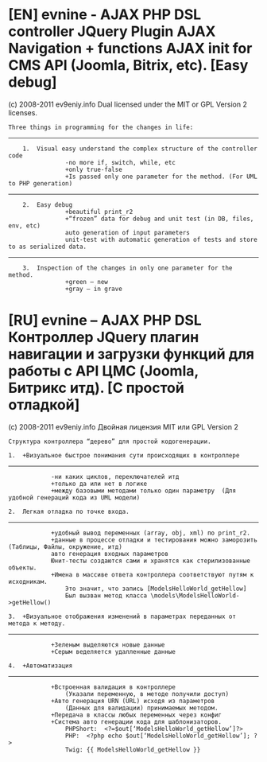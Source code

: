 [EN] evnine - AJAX PHP DSL controller JQuery Plugin AJAX Navigation + functions AJAX init for CMS API (Joomla, Bitrix, etc). [Easy debug]
================================
(c) 2008-2011 ev9eniy.info 
Dual licensed under the MIT or GPL Version 2 licenses.

	Three things in programming for the changes in life:
----
		1.	Visual easy understand the complex structure of the controller code 
					-no more if, switch, while, etc
					+only true-false
					+Is passed only one parameter for the method. (For UML to PHP generation)
----
		2.	Easy debug 
					+beautiful print_r2
					+“frozen” data for debug and unit test (in DB, files, env, etc)
					auto generation of input parameters
					unit-test with automatic generation of tests and store to as serialized data.
----
		3.	Inspection of the changes in only one parameter for the method.
					+green – new 
					+gray – in grave

[RU] evnine – AJAX PHP DSL Контроллер JQuery плагин навигации и загрузки функций  для работы с API ЦМС (Joomla, Битрикс итд). [С простой отладкой]
================================
(c) 2008-2011 ev9eniy.info
Двойная лицензия MIT или GPL Version 2

	Структура контроллера “дерево” для простой кодогенерации.

	1.	+Визуальное быстрое понимания сути происходящих в контроллере
----
				-ни каких циклов, переключателей итд
				+только да или нет в логике
				+между базовыми методами только один параметру  (Для удобной генераций кода из UML модели) 

	2.	Легкая отладка по точке вxода.
----
				+удобный вывод переменных (array, obj, xml) по print_r2.
				+данные в процессе отладки и тестирования можно заморозить (Таблицы, Файлы, окружение, итд)
				авто генерация входных параметров 
				Юнит-тесты создаются сами и хранятся как стерилизованные объекты.
				+Имена в массиве ответа контроллера соответствуют путям к исходникам.
					Это значит, что запись [ModelsHelloWorld_getHellow]
					Был вызван метод класса \models\ModelsHelloWorld->getHellow()

	3.	+Визуальное отображения изменений в параметрах переданных от метода к методу.
----
				+Зеленым выделяются новые данные
				+Серым веделяется удалленные данные

	4.  +Автоматизация
----
				+Встроенная валидация в контроллере 
					(Указали переменную, в методе получили доступ)
				+Авто генерация URN (URL) исxодя из параметров 
					(Данныx для валидации) принимаемыx методом.
				+Передача в классы любыx переменныx через конфиг
				+Система авто генерации кода для шаблонизаторов.
					PHPShort:  <?=$out[‘ModelsHelloWorld_getHellow’]?>
					PHP:  <?php echo $out[‘ModelsHelloWorld_getHellow’]; ?>
					Twig: {{ ModelsHelloWorld_getHellow }} 			